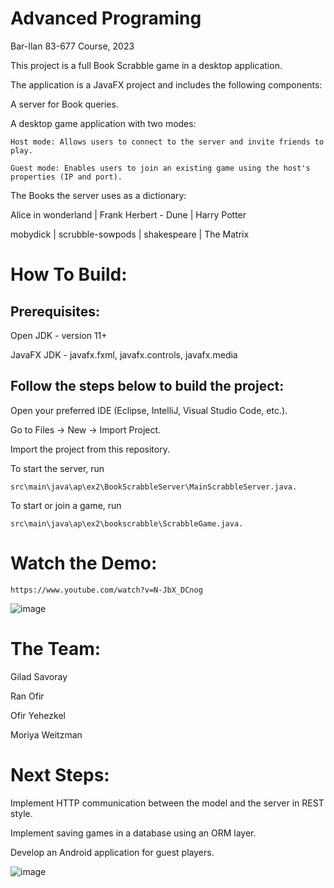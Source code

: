 # Advanced Programing
Bar-Ilan 83-677 Course, 2023



This project is a full Book Scrabble game in a desktop application. 

The application is a JavaFX project and includes the following components:

A server for Book queries.

A desktop game application with two modes:

    Host mode: Allows users to connect to the server and invite friends to play.

    Guest mode: Enables users to join an existing game using the host's properties (IP and port).


The Books the server uses as a dictionary:

Alice in wonderland | Frank Herbert - Dune | Harry Potter

mobydick | scrubble-sowpods | shakespeare | The Matrix


# How To Build:

## Prerequisites:

Open JDK - version 11+

JavaFX JDK - javafx.fxml, javafx.controls, javafx.media


## Follow the steps below to build the project:

Open your preferred IDE (Eclipse, IntelliJ, Visual Studio Code, etc.).

Go to Files -> New -> Import Project.

Import the project from this repository.

To start the server, run 

    src\main\java\ap\ex2\BookScrabbleServer\MainScrabbleServer.java.
    
To start or join a game, run 

    src\main\java\ap\ex2\bookscrabble\ScrabbleGame.java.
    

# Watch the Demo:

    https://www.youtube.com/watch?v=N-JbX_DCnog
![image](https://github.com/ranofir8/AdvancedPrograming/assets/105561820/f314248e-49d7-4f0e-a151-1f793a1eb352)


# The Team:

Gilad Savoray

Ran Ofir

Ofir Yehezkel

Moriya Weitzman


# Next Steps:

Implement HTTP communication between the model and the server in REST style.

Implement saving games in a database using an ORM layer.

Develop an Android application for guest players.


![image](https://github.com/ranofir8/AdvancedPrograming/assets/105561820/f00d5225-d1ce-427d-8ca0-4d3d0e66c46a)

